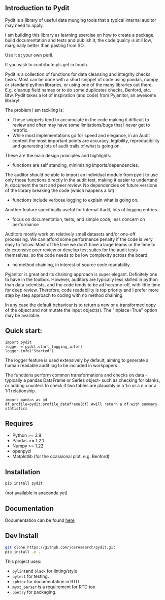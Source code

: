 
## Introduction to Pydit 

Pydit is a library of useful data munging tools that a typical internal auditor may need to apply.  

I am building this library as learning exercise on how to create a package, build documentation and tests and publish it, the code quality is still low, marginally better than pasting from SO.

Use it at your own peril.

If you wish to contribute pls get in touch.


Pydit is a collection of functions for data cleansing and integrity checks tasks.
Most can be done with a short snippet of code using pandas, numpy or standard python libraries, or using one of the many libraries out there.
E.g. cleanup field names or to do some duplicates checks, Benford, etc.
Btw, Pydit takes a lot of inspiration (and code) from Pyjanitor, an awesome library!


The problem I am tackling is:
- These snippets tend to accumulate in the code making it difficult to review 
and often may have some limitations/bugs that I never get to retrofix.
- While most implementations go for speed and elegance, in an Audit context the 
most important points are accuracy, legibility, reproducibility and generating lots of audit trails of what is going on.

These are the main design principles and highlights:

-  functions are self standing, minimising imports/dependencies. 

The auditor should be able to import an individual module from pydit to use only those functions directly in the audit test, making it easier to undertand it, document the test and peer review. No dependencies on future versions of the library breaking the code (which happens a lot)

- functions include verbose logging to explain what is going on.

Another feature specifically useful for Internal Audit, lots of logging entries.


- focus on documentation, tests, and simple code, less concern on performance

Auditors mostly work on relatively small datasets and/or one-off processing.
We can afford some performance penalty if the code is very easy to follow. Most of the time we don't have a large teams or the time to do extensive peer review or develop test suites for the audit tests themselves, so the code needs to be low complexity across the board.

- no method chaining, in interest of source code readability. 

Pyjanitor is great and its chaining approach is super elegant. Definitely one to have in the toolbox. However, auditors are typically less skilled in python than data scientists, and the code tends to be ad hoc/one-off, with little time for deep review. Therefore, code readability is top priority and I prefer more step by step 
approach to coding with no method chaining.

In any case the default behaviour is to return a new or a transformed copy of the object and not mutate the input object(s). The "inplace=True" option may be available.



## Quick start:
```
import pydit
logger = pydit.start_logging_info()
logger.info("Started")

```

The logger feature is used extensively by default, aiming to generate a human readable audit log to be included in workpapers.

The functions perform common transformations and checks on data -typically 
a pandas DataFrame or Series object- such as checking for blanks, or adding 
counters to check if two tables are plausibly in a 1:n or a n:n or a 1:1 
relationship. 

```
import pandas as pd
df_profile=pydit.profile_dataframe(df) #will return a df with summary statistics
```


## Requires
- Python >= 3.8
- Pandas >= 1.2.1
- Numpy >= 1.22
- openpyxl
- Matplotlib (for the ocassional plot, e.g. Benford)


## Installation
```bash
pip install pydit
```
(not available in anaconda yet)

## Documentation
Documentation can be found [here](https://pydit.readthedocs.io/en/latest/index.html)

## Dev Install
```bash
git clone https://github.com/jceresearch/pydit.git
pip install -e .
```
This project uses:
- ```pylint```and  ```black``` for linting/style
- ```pytest``` for testing.
- ```sphinx``` for documentation in RTD
- ```myst_parser``` is a requirement for RTD too 
- ```poetry``` for packaging.


